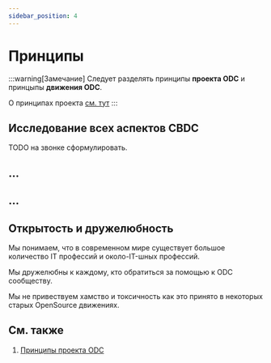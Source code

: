 ```yaml
---
sidebar_position: 4
---
```

# Принципы
:::warning[Замечание]
Следует разделять принципы
**проекта ODC**
и принцыпы
**движения ODC**.

О принципах проекта [см. тут](../2-ODC-project/why-open.md#принципы-проекта)
:::


## Исследование всех аспектов CBDC

TODO на звонке сформулировать.

## ... 

## ...

## Открытость и дружелюбность

Мы понимаем,
что в современном мире
существует большое количество
IT профессий
и около-IT-шных профессий.

Мы дружелюбны к каждому,
кто обратиться за помощью к
ODC сообществу.

Мы не привествуем хамство и токсичность
как это принято
в некоторых старых
OpenSource движениях.


## См. также

1. [Принципы проекта ODC](../2-ODC-project/why-open.md#принципы-проекта)
